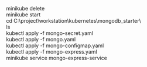 minikube delete \
minikube start \
cd C:\project\workstation\kubernetes\mongodb_starter\ \
ls \
kubectl apply -f mongo-secret.yaml \
kubectl apply -f mongo.yaml \
kubectl apply -f mongo-configmap.yaml \
kubectl apply -f mongo-express.yaml \
minikube service mongo-express-service
